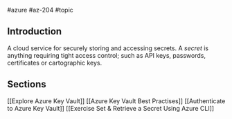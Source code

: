 #azure #az-204 #topic

## Introduction
A cloud service for securely storing and accessing secrets.
A *secret* is anything requiring tight access control; such as API keys, passwords, certificates or cartographic keys.

## Sections
[[Explore Azure Key Vault]]
[[Azure Key Vault Best Practises]]
[[Authenticate to Azure Key Vault]]
[[Exercise Set & Retrieve a Secret Using Azure CLI]]